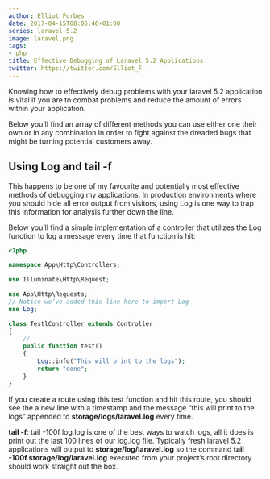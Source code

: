 ```yaml
---
author: Elliot Forbes
date: 2017-04-15T08:05:46+01:00
series: laravel-5.2
image: laravel.png
tags:
- php
title: Effective Debugging of Laravel 5.2 Applications
twitter: https://twitter.com/Elliot_F
---
```


<p>Knowing how to effectively debug problems with your laravel 5.2 application is vital if you are to combat problems and reduce the amount of errors within your application.</p>

<p>Below you’ll find an array of different methods you can use either one their own or in any combination in order to fight against the dreaded bugs that might be turning potential customers away.</p>

<h2>Using Log and tail -f</h2>

<p>This happens to be one of my favourite and potentially most effective methods of debugging my applications. In production environments where you should hide all error output from visitors, using Log is one way to trap this information for analysis further down the line.</p>

<p>Below you’ll find a simple implementation of a controller that utilizes the Log function to log a message every time that function is hit:</p>

```php
<?php

namespace App\Http\Controllers;

use Illuminate\Http\Request;

use App\Http\Requests;
// Notice we’ve added this line here to import Log
use Log;

class TestlController extends Controller
{
    //
    public function test()
    {
        Log::info("This will print to the logs");
        return "done";
    }
}

```

<p>If you create a route using this test function and hit this route, you should see the a new line with a timestamp and the message “this will print to the logs” appended to <b>storage/logs/laravel.log</b> every time.</p>

<p><b>tail -f</b>: tail -100f log.log is one of the best ways to watch logs, all it does is print out the last 100 lines of our log.log file. Typically fresh laravel 5.2 applications will output to <b>storage/log/laravel.log</b> so the command <b>tail -100f storage/log/laravel.log</b> executed from your project’s root directory should work straight out the box.</p>